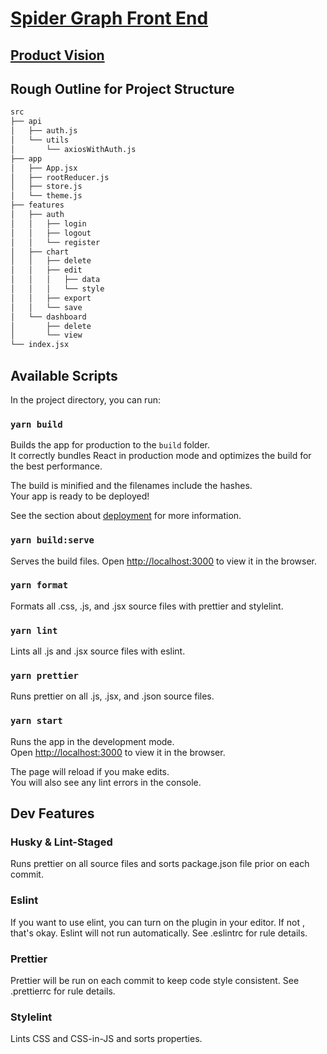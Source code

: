 # [Spider Graph Front End](https://spidergraph.now.sh/)

## [Product Vision](https://www.notion.so/Product-Vision-bcc33f41ecc94cd395ebdbb4504b1f23)

## Rough Outline for Project Structure
```bash
src
├── api
│   ├── auth.js
│   └── utils
│       └── axiosWithAuth.js
├── app
│   ├── App.jsx
│   ├── rootReducer.js
│   ├── store.js
│   └── theme.js
├── features
│   ├── auth
│   │   ├── login
│   │   ├── logout
│   │   └── register
│   ├── chart
│   │   ├── delete
│   │   ├── edit
│   │   │   ├── data
│   │   │   └── style
│   │   ├── export
│   │   └── save
│   └── dashboard
│       ├── delete
│       └── view
└── index.jsx
```

## Available Scripts

In the project directory, you can run:

### `yarn build`

Builds the app for production to the `build` folder.<br />
It correctly bundles React in production mode and optimizes the build for the best performance.

The build is minified and the filenames include the hashes.<br />
Your app is ready to be deployed!

See the section about [deployment](https://facebook.github.io/create-react-app/docs/deployment) for more information.

### `yarn build:serve`

Serves the build files. Open [http://localhost:3000](http://localhost:3000) to
 view it in the browser.

### `yarn format`

Formats all .css, .js, and .jsx source files with prettier and stylelint.

### `yarn lint`

Lints all .js and .jsx source files with eslint.

### `yarn prettier`

Runs prettier on all .js, .jsx, and .json source files.

### `yarn start`

Runs the app in the development mode.<br />
Open [http://localhost:3000](http://localhost:3000) to view it in the browser.

The page will reload if you make edits.<br />
You will also see any lint errors in the console.

## Dev Features

### Husky & Lint-Staged

Runs prettier on all source files and sorts package.json file prior on each
 commit.
 
### Eslint

If you want to use elint, you can turn on the plugin in your editor. If not
, that's okay. Eslint will not run automatically. See .eslintrc for rule
 details.

### Prettier

Prettier will be run on each commit to keep code style consistent. See
 .prettierrc for rule details.

### Stylelint

Lints CSS and CSS-in-JS and sorts properties.
